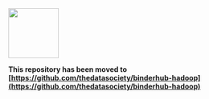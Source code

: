 <img src="https://premierevanlines.com/sites/default/files/pageicons/icon_movingin.png" width="100px">

**This repository has been moved to [https://github.com/thedatasociety/binderhub-hadoop](https://github.com/thedatasociety/binderhub-hadoop)**
